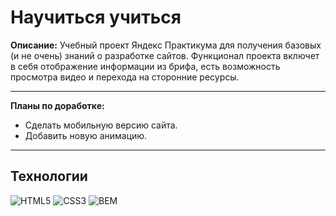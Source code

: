 # Научиться учиться
__Описание:__   Учебный проект Яндекс Практикума для получения базовых (и не очень) знаний о разработке сайтов.  Функционал проекта включет в себя отображение информации из брифа, есть возможность просмотра видео и перехода на сторонние ресурсы.
___
__Планы по доработке:__
* Сделать мобильную версию сайта.
* Добавить новую анимацию.
___
## Технологии
![HTML5](https://img.shields.io/badge/-HTML5-e34f26?logo=html5&logoColor=white)
![CSS3](https://img.shields.io/badge/-CSS3-1572b6?logo=css3&logoColor=white)
![BEM](https://img.shields.io/badge/-BEM-yellowgreen)
